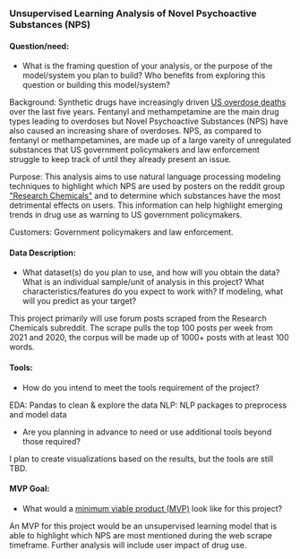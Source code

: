 ### Unsupervised Learning Analysis of Novel Psychoactive Substances (NPS)

#### Question/need:
* What is the framing question of your analysis, or the purpose of the model/system you plan to build? Who benefits from exploring this question or building this model/system?

Background: Synthetic drugs have increasingly driven [US overdose deaths](https://www.npr.org/2021/07/14/1016029270/drug-overdoses-killed-a-record-number-of-americans-in-2020-jumping-by-nearly-30) over the last five years. Fentanyl and methampetamine are the main drug types leading to overdoses but Novel Psychoactive Substances (NPS) have also caused an increasing share of overdoses. NPS, as compared to fentanyl or methampetamines, are made up of a large vareity of unregulated substances that US government policymakers and law enforcement struggle to keep track of until they already present an issue. 

Purpose: This analysis aims to use natural language processing modeling techniques to highlight which NPS are used by posters on the reddit group ["Research Chemicals"](https://www.reddit.com/r/researchchemicals/) and to determine which substances have the most detrimental effects on users. This information can help highlight emerging trends in drug use as warning to US government policymakers.

Customers: Government policymakers and law enforcement.

#### Data Description:
* What dataset(s) do you plan to use, and how will you obtain the data? What is an individual sample/unit of analysis in this project? What characteristics/features do you expect to work with? If modeling, what will you predict as your target?

This project primarily will use forum posts scraped from the Research Chemicals subreddit. The scrape pulls the top 100 posts per week from 2021 and 2020, the corpus will be made up of 1000+ posts with at least 100 words. 


#### Tools:
* How do you intend to meet the tools requirement of the project? 

EDA: Pandas to clean & explore the data
NLP: NLP packages to preprocess and model data

* Are you planning in advance to need or use additional tools beyond those required?

I plan to create visualizations based on the results, but the tools are still TBD.

#### MVP Goal:
* What would a [minimum viable product (MVP)](./mvp.md) look like for this project?

An MVP for this project would be an unsupervised learning model that is able to highlight which NPS are most mentioned during the web scrape timeframe. Further analysis will include user impact of drug use. 
